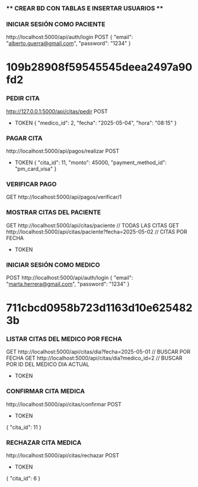### ** CREAR BD CON TABLAS E INSERTAR USUARIOS ** ###

### INICIAR SESIÓN COMO PACIENTE
http://localhost:5000/api/auth/login
POST
{
   "email": "alberto.guerra@gmail.com",
   "password": "1234"
}

# 109b28908f59545545deea2497a90fd2

### PEDIR CITA
http://127.0.0.1:5000/api/citas/pedir
POST
+ TOKEN
{
  "medico_id": 2,
  "fecha": "2025-05-04",
  "hora": "08:15"
}

### PAGAR CITA
http://localhost:5000/api/pagos/realizar
POST
+ TOKEN
{
  "cita_id": 11,
  "monto": 45000,
  "payment_method_id": "pm_card_visa"
}

### VERIFICAR PAGO
GET http://localhost:5000/api/pagos/verificar/1

### MOSTRAR CITAS DEL PACIENTE
GET http://localhost:5000/api/citas/paciente // TODAS LAS CITAS
GET http://localhost:5000/api/citas/paciente?fecha=2025-05-02 // CITAS POR FECHA
+ TOKEN

### INICIAR SESIÓN COMO MEDICO
POST http://localhost:5000/api/auth/login
{
  "email": "marta.herrera@gmail.com",
  "password": "1234"
}

# 711cbcd0958b723d1163d10e6254823b

### LISTAR CITAS DEL MEDICO POR FECHA 
GET http://localhost:5000/api/citas/dia?fecha=2025-05-01 // BUSCAR POR FECHA
GET http://localhost:5000/api/citas/dia?medico_id=2  // BUSCAR POR ID DEL MEDICO DIA ACTUAL
+ TOKEN

### CONFIRMAR CITA MEDICA
http://localhost:5000/api/citas/confirmar
POST
+ TOKEN

{
  "cita_id": 11
}

### RECHAZAR CITA MEDICA
http://localhost:5000/api/citas/rechazar
POST
+ TOKEN

{
  "cita_id": 6
}













